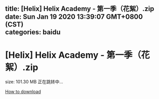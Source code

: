 
title: [Helix] Helix Academy - 第一季（花絮）.zip
date: Sun Jan 19 2020 13:39:07 GMT+0800 (CST)    
categories: baidu
---

# [Helix] Helix Academy - 第一季（花絮）.zip
size: 101.30 MB
 正在跳转中...
 

[How to download](https://bpcam.bemobtrk.com/go/2ceec3aa-1ca2-46d6-b9ff-aaa5c184517c?jno=5436)